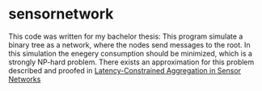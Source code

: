 # sensornetwork

This code was written for my bachelor thesis:
This program simulate a binary tree as a network, where the nodes send messages to the root. 
In this simulation the enegery consumption should be minimized, which is a strongly NP-hard problem. 
There exists an approximation for this problem described and proofed in [Latency-Constrained Aggregation in Sensor Networks](https://dl.acm.org/citation.cfm?id=1644028)
